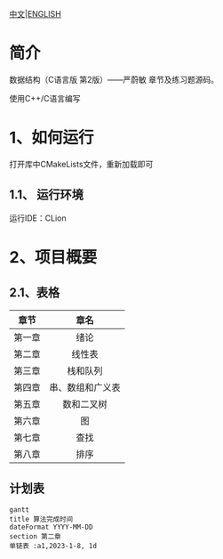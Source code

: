 [中文](README.md)|[ENGLISH](README_EN.md) 
# 简介
数据结构（C语言版 第2版）——严蔚敏 章节及练习题源码。 

使用C++/C语言编写

# 1、如何运行
打开库中CMakeLists文件，重新加载即可

## 1.1、 运行环境
运行IDE：CLion

# 2、项目概要
## 2.1、表格
| 章节  | 章名  |
|:---:|:---:|
| 第一章 | 绪论  |
| 第二章 |线性表|
| 第三章 |栈和队列|
| 第四章 |串、数组和广义表|
| 第五章 |数和二叉树|
|第六章|图|
|第七章|查找|
|第八章|排序|

## 计划表
```mermaid
gantt
title 算法完成时间
dateFormat YYYY-MM-DD
section 第二章 
单链表 :a1,2023-1-8, 1d
```

